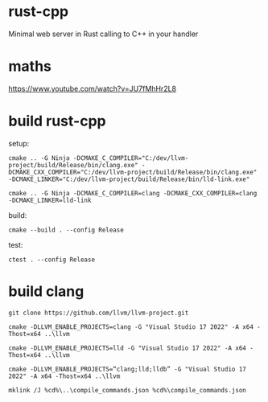 # rust-cpp
Minimal web server in Rust calling to C++ in your handler

# maths

https://www.youtube.com/watch?v=JU7fMhHr2L8

# build rust-cpp

setup:
```
cmake .. -G Ninja -DCMAKE_C_COMPILER="C:/dev/llvm-project/build/Release/bin/clang.exe" -DCMAKE_CXX_COMPILER="C:/dev/llvm-project/build/Release/bin/clang.exe" -DCMAKE_LINKER="C:/dev/llvm-project/build/Release/bin/lld-link.exe"

cmake .. -G Ninja -DCMAKE_C_COMPILER=clang -DCMAKE_CXX_COMPILER=clang -DCMAKE_LINKER=lld-link
```
build:
```
cmake --build . --config Release
```
test:
```
ctest . --config Release
```

# build clang

```
git clone https://github.com/llvm/llvm-project.git

cmake -DLLVM_ENABLE_PROJECTS=clang -G "Visual Studio 17 2022" -A x64 -Thost=x64 ..\llvm

cmake -DLLVM_ENABLE_PROJECTS=lld -G "Visual Studio 17 2022" -A x64 -Thost=x64 ..\llvm

cmake -DLLVM_ENABLE_PROJECTS=“clang;lld;lldb” -G "Visual Studio 17 2022" -A x64 -Thost=x64 ..\llvm

mklink /J %cd%\..\compile_commands.json %cd%\compile_commands.json
```
